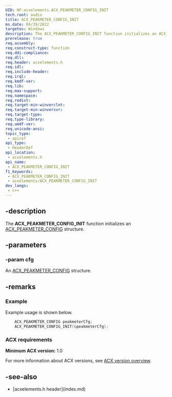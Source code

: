 ```yaml
---
UID: NF:acxelements.ACX_PEAKMETER_CONFIG_INIT
tech.root: audio 
title: ACX_PEAKMETER_CONFIG_INIT
ms.date: 04/29/2022
targetos: Windows
description: The ACX_PEAKMETER_CONFIG_INIT function initializes an ACX_PEAKMETER_CONFIG structure.
prerelease: true
req.assembly: 
req.construct-type: function
req.ddi-compliance: 
req.dll: 
req.header: acxelements.h
req.idl: 
req.include-header: 
req.irql: 
req.kmdf-ver: 
req.lib: 
req.max-support: 
req.namespace: 
req.redist: 
req.target-min-winverclnt: 
req.target-min-winversvr: 
req.target-type: 
req.type-library: 
req.umdf-ver: 
req.unicode-ansi: 
topic_type:
 - apiref
api_type:
 - HeaderDef
api_location:
 - acxelements.h
api_name:
 - ACX_PEAKMETER_CONFIG_INIT
f1_keywords:
 - ACX_PEAKMETER_CONFIG_INIT
 - acxelements/ACX_PEAKMETER_CONFIG_INIT
dev_langs:
 - c++
---
```


## -description

The **ACX_PEAKMETER_CONFIG_INIT** function initializes an [ACX_PEAKMETER_CONFIG](ns-acxelements-acx_peakmeter_config.md) structure.

## -parameters

### -param cfg

An [ACX_PEAKMETER_CONFIG](ns-acxelements-acx_peakmeter_config.md) structure.

## -remarks

### Example

Example usage is shown below.

```cpp
    ACX_PEAKMETER_CONFIG peakmeterCfg;
    ACX_PEAKMETER_CONFIG_INIT(&peakmeterCfg);
```

### ACX requirements

**Minimum ACX version:** 1.0

For more information about ACX versions, see [ACX version overview](/windows-hardware/drivers/audio/acx-version-overview).

## -see-also

- [acxelements.h header\]\(index.md\)
